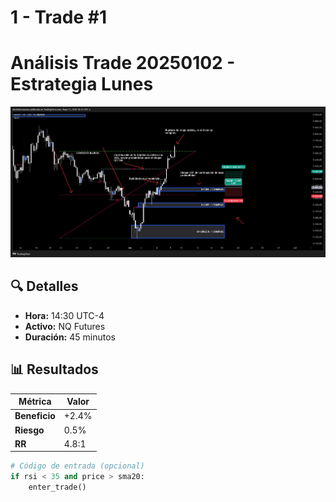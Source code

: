 # 1 - Trade #1

# **Análisis Trade 20250102 - Estrategia Lunes**  
![Gráfico del trade](trade9.png)  

## **🔍 Detalles**  
- **Hora:** 14:30 UTC-4  
- **Activo:** NQ Futures  
- **Duración:** 45 minutos  

## **📊 Resultados**  
| Métrica       | Valor       |  
|--------------|-------------|  
| **Beneficio** | +2.4%       |  
| **Riesgo**    | 0.5%        |  
| **RR**       | 4.8:1       |  

```python
# Código de entrada (opcional)
if rsi < 35 and price > sma20:
    enter_trade()
```